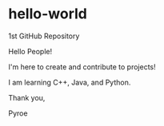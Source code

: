 # hello-world
1st GitHub Repository

Hello People!

I'm here to create and contribute to projects! 

I am learning C++, Java, and Python.

Thank you,

Pyroe
